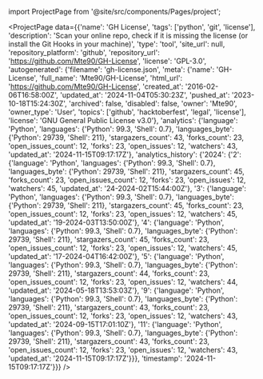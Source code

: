 
import ProjectPage from '@site/src/components/Pages/project';

<ProjectPage
    data={{'name': 'GH License', 'tags': ['python', 'git', 'license'], 'description': 'Scan your online repo, check if it is missing the license (or install the Git Hooks in your machine)', 'type': 'tool', 'site_url': null, 'repository_platform': 'github', 'repository_url': 'https://github.com/Mte90/GH-License', 'license': 'GPL-3.0', 'autogenerated': {'filename': 'gh-license.json', 'meta': {'name': 'GH-License', 'full_name': 'Mte90/GH-License', 'html_url': 'https://github.com/Mte90/GH-License', 'created_at': '2016-02-06T16:58:00Z', 'updated_at': '2024-11-04T05:30:23Z', 'pushed_at': '2023-10-18T15:24:30Z', 'archived': false, 'disabled': false, 'owner': 'Mte90', 'owner_type': 'User', 'topics': ['github', 'hacktoberfest', 'legal', 'license'], 'license': 'GNU General Public License v3.0'}, 'analytics': {'language': 'Python', 'languages': {'Python': 99.3, 'Shell': 0.7}, 'languages_byte': {'Python': 29739, 'Shell': 211}, 'stargazers_count': 43, 'forks_count': 23, 'open_issues_count': 12, 'forks': 23, 'open_issues': 12, 'watchers': 43, 'updated_at': '2024-11-15T09:17:17Z'}, 'analytics_history': {'2024': {'2': {'language': 'Python', 'languages': {'Python': 99.3, 'Shell': 0.7}, 'languages_byte': {'Python': 29739, 'Shell': 211}, 'stargazers_count': 45, 'forks_count': 23, 'open_issues_count': 12, 'forks': 23, 'open_issues': 12, 'watchers': 45, 'updated_at': '24-2024-02T15:44:00Z'}, '3': {'language': 'Python', 'languages': {'Python': 99.3, 'Shell': 0.7}, 'languages_byte': {'Python': 29739, 'Shell': 211}, 'stargazers_count': 45, 'forks_count': 23, 'open_issues_count': 12, 'forks': 23, 'open_issues': 12, 'watchers': 45, 'updated_at': '19-2024-03T13:50:00Z'}, '4': {'language': 'Python', 'languages': {'Python': 99.3, 'Shell': 0.7}, 'languages_byte': {'Python': 29739, 'Shell': 211}, 'stargazers_count': 45, 'forks_count': 23, 'open_issues_count': 12, 'forks': 23, 'open_issues': 12, 'watchers': 45, 'updated_at': '17-2024-04T16:42:00Z'}, '5': {'language': 'Python', 'languages': {'Python': 99.3, 'Shell': 0.7}, 'languages_byte': {'Python': 29739, 'Shell': 211}, 'stargazers_count': 44, 'forks_count': 23, 'open_issues_count': 12, 'forks': 23, 'open_issues': 12, 'watchers': 44, 'updated_at': '2024-05-18T13:53:03Z'}, '9': {'language': 'Python', 'languages': {'Python': 99.3, 'Shell': 0.7}, 'languages_byte': {'Python': 29739, 'Shell': 211}, 'stargazers_count': 43, 'forks_count': 23, 'open_issues_count': 12, 'forks': 23, 'open_issues': 12, 'watchers': 43, 'updated_at': '2024-09-15T17:01:10Z'}, '11': {'language': 'Python', 'languages': {'Python': 99.3, 'Shell': 0.7}, 'languages_byte': {'Python': 29739, 'Shell': 211}, 'stargazers_count': 43, 'forks_count': 23, 'open_issues_count': 12, 'forks': 23, 'open_issues': 12, 'watchers': 43, 'updated_at': '2024-11-15T09:17:17Z'}}}, 'timestamp': '2024-11-15T09:17:17Z'}}}
/>
